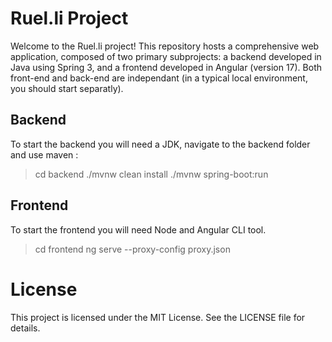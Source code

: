 # Ruel.li Project
Welcome to the Ruel.li project! This repository hosts a comprehensive web application, composed of two primary subprojects: a backend developed in Java using Spring 3, and a frontend developed in Angular (version 17).
Both front-end and back-end are independant (in a typical local environment, you should start separatly).

## Backend
To start the backend you will need a JDK, navigate to the backend folder and use maven : 
> cd backend
> ./mvnw clean install
> ./mvnw spring-boot:run

## Frontend
To start the frontend you will need Node and Angular CLI tool.
> cd frontend
> ng serve --proxy-config proxy.json

# License
This project is licensed under the MIT License. See the LICENSE file for details.
